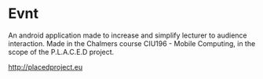 # Evnt

An android application made to increase and simplify lecturer to audience interaction.
Made in the Chalmers course CIU196 - Mobile Computing, in the scope of the P.L.A.C.E.D project.

http://placedproject.eu

